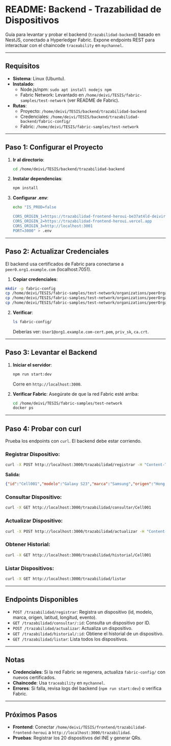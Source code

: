 # README: Backend - Trazabilidad de Dispositivos

Guía para levantar y probar el backend (`trazabilidad-backend`) basado en NestJS, conectado a Hyperledger Fabric. Expone endpoints REST para interactuar con el chaincode `traceability` en `mychannel`.

---

## **Requisitos**
- **Sistema**: Linux (Ubuntu).  
- **Instalado**:  
  - Node.js/npm: `sudo apt install nodejs npm`  
  - Fabric Network: Levantado en `/home/deivi/TESIS/fabric-samples/test-network` (ver README de Fabric).  
- **Rutas**:  
  - Proyecto: `/home/deivi/TESIS/backend/trazabilidad-backend`  
  - Credenciales: `/home/deivi/TESIS/backend/trazabilidad-backend/fabric-config/`  
  - Fabric: `/home/deivi/TESIS/fabric-samples/test-network`

---

## **Paso 1: Configurar el Proyecto**

1. **Ir al directorio**:
   ```bash
   cd /home/deivi/TESIS/backend/trazabilidad-backend
   ```

2. **Instalar dependencias**:
   ```bash
   npm install
   ```

3. **Configurar .env**:
   ```bash
   echo "IS_PROD=false

   CORS_ORIGIN_1=https://trazabilidad-frontend-heroui-be37at4ld-deivireps-projects.vercel.app
   CORS_ORIGIN_2=https://trazabilidad-frontend-heroui.vercel.app
   CORS_ORIGIN_3=http://localhost:3001
   PORT=3000" > .env
   ```

---

## **Paso 2: Actualizar Credenciales**

El backend usa certificados de Fabric para conectarse a `peer0.org1.example.com` (localhost:7051).

1. **Copiar credenciales**:
```bash
mkdir -p fabric-config
cp /home/deivi/TESIS/fabric-samples/test-network/organizations/peerOrganizations/org1.example.com/users/User1@org1.example.com/msp/signcerts/User1@org1.example.com-cert.pem fabric-config/User1@org1.example.com-cert.pem
cp /home/deivi/TESIS/fabric-samples/test-network/organizations/peerOrganizations/org1.example.com/users/User1@org1.example.com/msp/keystore/priv_sk fabric-config/priv_sk
cp /home/deivi/TESIS/fabric-samples/test-network/organizations/peerOrganizations/org1.example.com/peers/peer0.org1.example.com/tls/ca.crt fabric-config/ca.crt
```

2. **Verificar**:
   ```bash
   ls fabric-config/
   ```
   Deberías ver: `User1@org1.example.com-cert.pem`, `priv_sk`, `ca.crt`.

---

## **Paso 3: Levantar el Backend**

1. **Iniciar el servidor**:
   ```bash
   npm run start:dev
   ```
   Corre en `http://localhost:3000`.

2. **Verificar Fabric**:
   Asegúrate de que la red Fabric esté arriba:
   ```bash
   cd /home/deivi/TESIS/fabric-samples/test-network
   docker ps
   ```

---

## **Paso 4: Probar con curl**

Prueba los endpoints con `curl`. El backend debe estar corriendo.

### Registrar Dispositivo:
```bash
curl -X POST http://localhost:3000/trazabilidad/registrar -H "Content-Type: application/json" -d '{"id":"Cell001","modelo":"Galaxy S23","marca":"Samsung","origen":"Hong Kong","latitud":"-17.6","longitud":"-63.1","evento":"Salida"}'
```
**Salida:**
```json
{"id":"Cell001","modelo":"Galaxy S23","marca":"Samsung","origen":"Hong Kong","ubicacion":"-17.6,-63.1","evento":"Salida","qrCodeId":"TRZ-Cell001-20250402TXXXXXX","timestamp":"2025-04-02TXX:XX:XX.000Z"}
```

### Consultar Dispositivo:
```bash
curl -X GET http://localhost:3000/trazabilidad/consultar/Cell001
```

### Actualizar Dispositivo:
```bash
curl -X POST http://localhost:3000/trazabilidad/actualizar -H "Content-Type: application/json" -d '{"id":"Cell001","modelo":"Galaxy S23","marca":"Samsung","origen":"Hong Kong","latitud":"-16.5","longitud":"-68.1","evento":"Recepción"}'
```

### Obtener Historial:
```bash
curl -X GET http://localhost:3000/trazabilidad/historial/Cell001
```

### Listar Dispositivos:
```bash
curl -X GET http://localhost:3000/trazabilidad/listar
```

---

## **Endpoints Disponibles**

- `POST /trazabilidad/registrar`: Registra un dispositivo (id, modelo, marca, origen, latitud, longitud, evento).
- `GET /trazabilidad/consultar/:id`: Consulta un dispositivo por ID.
- `POST /trazabilidad/actualizar`: Actualiza un dispositivo.
- `GET /trazabilidad/historial/:id`: Obtiene el historial de un dispositivo.
- `GET /trazabilidad/listar`: Lista todos los dispositivos.

---

## **Notas**

- **Credenciales**: Si la red Fabric se regenera, actualiza `fabric-config/` con nuevos certificados.
- **Chaincode**: Usa `traceability` en `mychannel`.
- **Errores**: Si falla, revisa logs del backend (`npm run start:dev`) o verifica Fabric.

---

## **Próximos Pasos**

- **Frontend**: Conectar `/home/deivi/TESIS/frontend/trazabilidad-frontend-heroui` a `http://localhost:3000/trazabilidad`.
- **Pruebas**: Registrar los 20 dispositivos del INE y generar QRs.

